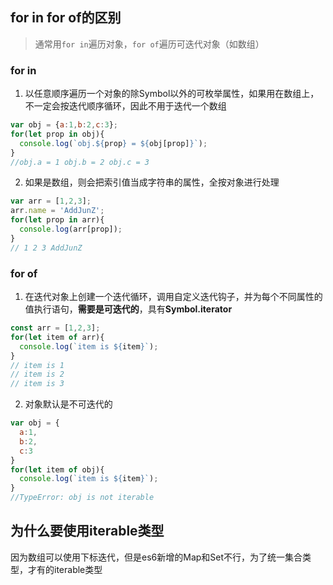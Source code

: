 <!-- for in for of.md -->
## for in for of的区别
> 通常用```for in```遍历对象，```for of```遍历可迭代对象（如数组）
### for in
1. 以任意顺序遍历一个对象的除Symbol以外的可枚举属性，如果用在数组上，不一定会按迭代顺序循环，因此不用于迭代一个数组
```js
var obj = {a:1,b:2,c:3};
for(let prop in obj){
  console.log(`obj.${prop} = ${obj[prop]}`);
}
//obj.a = 1 obj.b = 2 obj.c = 3
```
2. 如果是数组，则会把索引值当成字符串的属性，全按对象进行处理
```js
var arr = [1,2,3];
arr.name = 'AddJunZ';
for(let prop in arr){
  console.log(arr[prop]);
}
// 1 2 3 AddJunZ
```

### for of
1. 在迭代对象上创建一个迭代循环，调用自定义迭代钩子，并为每个不同属性的值执行语句，**需要是可迭代的**，具有**Symbol.iterator**
```js
const arr = [1,2,3];
for(let item of arr){
  console.log(`item is ${item}`);
}
// item is 1
// item is 2
// item is 3
```
2. 对象默认是不可迭代的
```js
var obj = {
  a:1,
  b:2,
  c:3
}
for(let item of obj){
  console.log(`item is ${item}`);
}
//TypeError: obj is not iterable
```

## 为什么要使用iterable类型
因为数组可以使用下标迭代，但是es6新增的Map和Set不行，为了统一集合类型，才有的iterable类型
